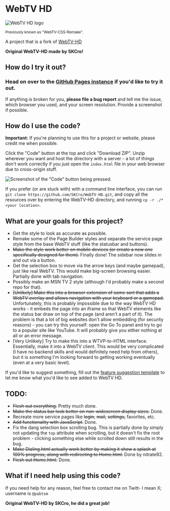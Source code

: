 # WebTV HD
![WebTV HD logo](https://skcro.github.io/WebTV-HD/Logo.svg)

<sub>Previously known as "WebTV-CSS-Remake".</sub>

A project that is a fork of [WebTV-HD](https://skcro.github.io/WebTV-HD/)

**Original WebTV-HD made by SKCro!**

## How do I try it out?
### Head on over to the **[GitHub Pages instance](https://soyfeo123.github.io/PabWebTV-HD/)** if you'd like to try it out.

If anything is broken for you, **please file a bug report** and tell me the issue, which browser you used, and your screen resolution. Provide a screenshot if possible.

## How do I use the code?
**Important:** If you're planning to use this for a project or website, please credit me when possible.
 
Click the "Code" button at the top and click "Download ZIP". Unzip wherever you want and host the directory with a server - a lot of things don't work correctly if you just open the `index.html` file in your web browser due to cross-origin stuff.
 
![Screenshot of the "Code" button being pressed.](https://i.imgur.com/bXnlbAJ.png)

If you prefer (or are stuck with) with a command line interface, you can run `git clone https://github.com/SKCro/WebTV-HD.git`, and copy all the resources over by entering the WebTV-HD directory, and running `cp -r ./* <your location>`.

## What are your goals for this project?
- Get the style to look as accurate as possible.
- Remake some of the Page Builder styles and separate the service page style from the base WebTV stuff (like the statusbar and buttons).
- ~~Make the style work better on mobile devices (or create a new one specifically designed for them).~~ Finally done! The sidebar now slides in and out via a button.
- Get the selection box to move via the arrow keys (and maybe gamepad), just like real WebTV. This would make big-screen browsing easier. Partially done with tab navigation.
- Possibly make an MSN TV 2 style (although I'd probably make a second repo for that).
- ~~\[Unlikely\] Make this into a browser extension of some sort that adds a WebTV overlay and allows navigation with your keyboard or a gamepad.~~ Unfortunately, this is probably impossible due to the way WebTV HD works - it embeds the page into an iframe so that WebTV elements like the status bar draw on top of the page (and aren't a part of it). The problem is that a lot of big websites don't allow embedding (for security reasons) - you can try this yourself: open the Go To panel and try to go to a popular site like YouTube. It will probably give you either nothing at all or an error message.
- \[Very Unlikely\] Try to make this into a WTVP-to-HTML interface. Essentially, make it into a WebTV client. This would be very complicated (I have no backend skills and would definitely need help from others), but it is something I'm looking forward to getting working eventually (even at a very basic level).

If you'd like to suggest something, fill out the [feature suggestion template](https://github.com/SKCro/WebTV-HD/issues/new?assignees=SKCro&labels=enhancement&projects=&template=feature-request.md&title=%5BRequest%5D+) to let me know what you'd like to see added to WebTV HD.

## TODO:
- ~~Flesh out everything.~~ Pretty much done.
- ~~Make the status bar look better on non-widescreen display sizes.~~ Done.
- Recreate more service pages like ~~login,~~ ~~mail,~~ ~~settings,~~ favorites, etc.
- ~~Add functionality with JavaScript.~~ Done.
- Fix the dang selection box scrolling bug. This is partially done by simply not updating the `top` attribute when scrolling, but it doesn't fix the root problem - clicking something else while scrolled down still results in the bug.
- ~~Make Dialing.html actually work better by making it show a splash at 100% progress, along with redirecting to Home.html.~~ Done by nitrate92.
- ~~Flesh out Home.html.~~ Done.

## What if I need help using this code?
If you need help for any reason, feel free to contact me on Twitt- I mean X; username is `@pabtsm`

**Original WebTV-HD by SKCro, he did a great job!**
